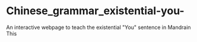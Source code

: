 # Chinese_grammar_existential-you-
An interactive webpage to teach the existential "You" sentence in Mandrain
This 
